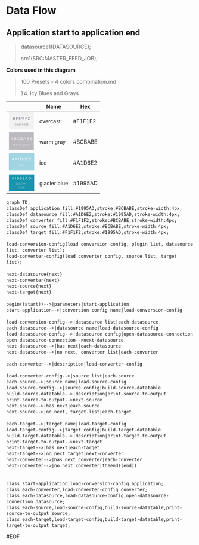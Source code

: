 # Data Flow

## Application start to application end

>   datasource1(DATASOURCE);
>
>   src1(SRC:MASTER_FEED_JOB);

**Colors used in this diagram**

>   100 Presets - 4 colors combination.md
>
>   14. Icy Blues and Grays

|                                            | Name         | Hex     |
| ------------------------------------------ | ------------ | ------- |
| ![1561706718461](assets/1561706718461.png) | overcast     | #F1F1F2 |
| ![1561706735310](assets/1561706735310.png) | warm gray    | #BCBABE |
| ![1561706753080](assets/1561706753080.png) | ice          | #A1D6E2 |
| ![1561706766702](assets/1561706766702.png) | glacier blue | #1995AD |

```mermaid
graph TD;
classDef application fill:#1995AD,stroke:#BCBABE,stroke-width:4px;
classDef datasource fill:#A1D6E2,stroke:#1995AD,stroke-width:4px;
classDef converter fill:#F1F1F2,stroke:#BCBABE,stroke-width:4px;
classDef source fill:#A1D6E2,stroke:#BCBABE,stroke-width:4px;
classDef target fill:#F1F1F2,stroke:#1995AD,stroke-width:4px;

load-conversion-config(load conversion config, plugin list, datasource list, converter list);
load-converter-config(load converter config, source list, target list);

next-datasource{next}
next-converter{next}
next-source{next}
next-target{next}

begin((start))-->|parameters|start-application
start-application-->|conversion config name|load-conversion-config

load-conversion-config-->|datasource list|each-datasource
each-datasource-->|datasource name|load-datasource-config
load-datasource-config-->|datasource config|open-datasource-connection
open-datasource-connection-->next-datasource
next-datasource-->|has next|each-datasource
next-datasource-->|no next, converter list|each-converter

each-converter-->|description|load-converter-config

load-converter-config-->|source list|each-source
each-source-->|source name|load-source-config
load-source-config-->|source config|build-source-datatable
build-source-datatable-->|description|print-source-to-output
print-source-to-output-->next-source
next-source-->|has next|each-source
next-source-->|no next, target-list|each-target

each-target-->|target name|load-target-config
load-target-config-->|target config|build-target-datatable
build-target-datatable-->|description|print-target-to-output
print-target-to-output-->next-target
next-target-->|has next|each-target
next-target-->|no next target|next-converter
next-converter-->|has next converter|each-converter
next-converter-->|no next converter|theend((end))


class start-application,load-conversion-config application;
class each-converter,load-converter-config converter;
class each-datasource,load-datasource-config,open-datasource-connection datasource;
class each-source,load-source-config,build-source-datatable,print-source-to-output source;
class each-target,load-target-config,build-target-datatable,print-target-to-output target;
```

#EOF